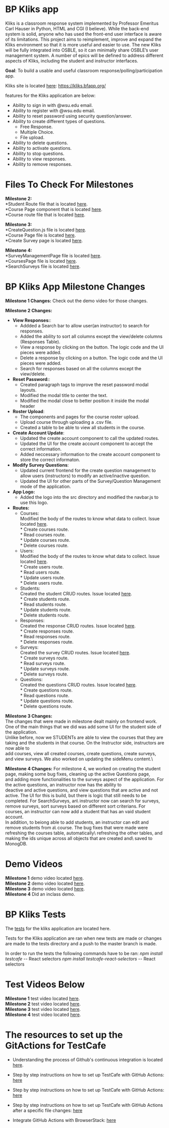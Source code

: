 # BP Kliks app
Kliks is a classroom response system implemented by Professor Emeritus Carl Hauser in Python, HTML and CGI (I believe). While the back-end system is solid, anyone who has used the front-end user interface is aware of its limitations. This project aims to reimplement, improve and expand the Kliks environment so that it is more useful and easier to use. The new Kliks will be fully integrated into OSBLE, so it can minimally share OSBLE’s user management system. A number of epics will be defined to address different aspects of Kliks, including the student and instructor interfaces.

**Goal**: To build a usable and useful classroom response/polling/participation app.

Kliks site is located [here](https://kliks.bfapp.org/): https://kliks.bfapp.org/

features for the Kliks application are below:
* Ability to sign in with @wsu.edu email.
* Ability to register with @wsu.edu email.
* Ability to reset password using security question/answer.
* Ability to create different types of questions.
    * Free Response.
    * Multiple Choice.
    * File upload.
* Ability to delete questions.
* Ability to activate questions.
* Ability to stop questions.
* Ability to view responses.
* Ability to remove responses.

#  Files To Check For Milestones
**Milestone 2:**\
*Student Route file that is located [here](https://github.com/wsu-cpts489-fa20/bp-kliks/blob/master/server/routes/student.js).\
*Course Page component that is located [here](https://github.com/wsu-cpts489-fa20/bp-kliks/blob/master/client/src/components/CourseManagement/CoursesPage.js).\
*Course route file that is located [here](https://github.com/wsu-cpts489-fa20/bp-kliks/blob/master/server/routes/course.js).

**Milestone 3:**\
*CreateQuestion.js file is located [here](https://github.com/wsu-cpts489-fa20/bp-kliks/blob/master/client/src/components/SurveyManagement/CreateQuestion.js).\
*Course Page file is located [here](https://github.com/wsu-cpts489-fa20/bp-kliks/blob/master/client/src/components/CourseManagement/CoursesPage.js).\
*Create Survey page is located [here](https://github.com/wsu-cpts489-fa20/bp-kliks/blob/master/client/src/components/SurveyManagement/CreateSurvey.js).

**Milestone 4:**\
*SurveyManagementPage file is located [here](https://github.com/wsu-cpts489-fa20/bp-kliks/blob/master/client/src/components/SurveyManagementPage.js).\
*CoursesPage file is located [here](https://github.com/wsu-cpts489-fa20/bp-kliks/blob/master/client/src/components/CourseManagement/CoursesPage.js).\
*SearchSurveys file is located [here](https://github.com/wsu-cpts489-fa20/bp-kliks/blob/master/client/src/components/SurveyManagement/SearchSurveys.js).


# BP Kliks App Milestone Changes
**Milestone 1 Changes:**
    Check out the demo video for those changes.

**Milestone 2 Changes:**
*   **View Responses:**:
    *   Addded a Search bar to allow user(an instructor) to search for responses.
    *   Added the ability to sort all columns except the view/delete columns (Responses Table).
    *   View a response by clicking on the button. The logic code and the UI pieces were added. 
    *   Delete a response by clicking on a button. The logic code and the UI pieces were added.
    *   Search for responses based on all the columns except the view/delete.
*   **Reset Password:**:
    *   Created paragraph tags to improve the reset password modal layouts.
    *   Modified the modal title to center the text.
    *   Modified the modal close to better position it inside the modal header
*   **Roster Upload**:
    *   The components and pages for the course roster upload.
    *   Upload course through uploading a .csv file.
    *   Created a table to be able to view all students in the course.
*   **Create Account Update**:
    *   Updated the create account component to call the updated routes.
    *   Updated the UI for the create account component to accept the correct information.
    *   Added neccessary information to the create account component to store the correct informaton.
*   **Modify Survey Questions**:
    *   Updated current frontend for the create question management to allow users (instructors) to modify an active/inactive question.
    *   Updated the UI for other parts of the Survey/Question Management mode of the application.
*   **App Logo:**
    *   Added the logo into the src directory and modified the navbar.js to use this logo.
*   **Routes:**
    *   Courses:\
            Modified the body of the routes to know what data to collect. Issue located [here](https://github.com/wsu-cpts489-fa20/bp-kliks/issues/17).\
            *   Create courses route.\
            *   Read courses route.\
            *   Update courses route.\
            *   Delete courses route.
    *   Users:\
            Modified the body of the routes to know what data to collect. Issue located [here](https://github.com/wsu-cpts489-fa20/bp-kliks/issues/18).\
            *   Create users route.\
            *   Read users route.\
            *   Update users route.\
            *   Delete users route.
    *   Students:\
            Created the student CRUD routes. Issue located [here](https://github.com/wsu-cpts489-fa20/bp-kliks/issues/20).\
            *   Create students route.\
            *   Read students route.\
            *   Update students route.\
            *   Delete students route.
    *   Responses:\
            Created the response CRUD routes. Issue located [here](https://github.com/wsu-cpts489-fa20/bp-kliks/issues/21).\
            *   Create responses route.\
            *   Read responses route.\
            *   Delete responses route.
    *   Surveys:\
            Created the survey CRUD routes. Issue located [here](https://github.com/wsu-cpts489-fa20/bp-kliks/issues/19).\
            *   Create surveys route.\
            *   Read surveys route.\
            *   Update surveys route.\
            *   Delete surveys route.
    *   Questions:\
            Created the questions CRUD routes. Issue located [here](https://github.com/wsu-cpts489-fa20/bp-kliks/issues/19).\
            *   Create questions route.\
            *   Read questions route.\
            *   Update questions route.\
            *   Delete questions route.

**Milestone 3 Changes:**\
The changes that were made in milestone dealt mainly on frontend work. One of the main things that we did was add some UI for the student side of the application.\
Unlike before, now we STUDENTs are able to view the courses that they are taking and the students in that course. On the Instructor side, instructors are now able to\
add courses, view all created courses, create questions, create surveys, and view surveys. We also worked on updating the sideMenu content.\
<!-- Below are tasks that we also added the dashboard pages for the instructor page. In addition, we also added the ability to edit questions, view saved questions and active questions\
and the ability to broadcast questions to students that are online. -->

**Milestone 4 Changes:**
For milestone 4, we worked on creating the student page, making some bug fixes, cleaning up the active Questions page,\
and adding more functionalities to the surveys aspect of the application. For the active questions, an instructor now has the ability to\
deactive and active questions, and view questions that are active and not active. The UI for this is build, but there is logic that still needs to be completed. For SearchSurveys, an\ instructor now can search for surveys, remove surveys, sort surveys based on different sort criterians. For courses, an instructor can now add a student that has an vaid student account.\
In addition, to beiong able to add students, an instructor can edit and remove students from a\ course. The bug fixes that were made were refreshing the courses table, automatically\ refreshing the other tables, and making the ids unique across all objects that are created and\ saved to MonogDB.

# Demo Videos
**Milestone 1** demo video located [here](https://emailwsu.sharepoint.com/:v:/t/2020.fall.PULLM.Cpt.S.489-2.Kliks/EYJFRvVwQB1Ei845_Z_hgXYBFDZqn2fp3BTiS6R-f82o5A?e=lfTQXZ).\
**Milestone 2** demo video located [here](https://emailwsu.sharepoint.com/:v:/t/2020.fall.PULLM.Cpt.S.489-2.Kliks/EZQWneBwPQlOoSml5YvrWKsBhytCH0yv_a1eoKIin89UFg?e=B161j1).\
**Milestone 3** demo video located [here](https://emailwsu.sharepoint.com/:v:/t/2020.fall.PULLM.Cpt.S.489-2.Kliks/EUnBud1mBoBKoCTawpHX7a4BI_U_xZn1SlEScKeXlOO9rQ?e=Drp26a).\
**Milestone 4** Did an inclass demo.

# BP Kliks Tests
The [tests](https://github.com/wsu-cpts489-fa20/bp-kliks/tree/master/client/src/tests) for the kliks application are located here.

Tests for the Kliks application are ran when new tests are made or changes are made to the tests directory and a push to the master branch is made.

In order to run the tests the following commands have to be ran:
*npm install testcafe*  -- React selectors 
*npm install testcafe-react-selectors*  -- React selectors 

# Test Videos Below
**Milestone 1** test video located [here](https://emailwsu.sharepoint.com/:i:/r/teams/2020.fall.PULLM.Cpt.S.489-2.Kliks/Shared%20Documents/2.%20Kliks/milestone1Tests.gif?csf=1&web=1&e=RRSgPZ).\
**Milestone 2** test video located [here](https://emailwsu.sharepoint.com/:i:/t/2020.fall.PULLM.Cpt.S.489-2.Kliks/Eff57N1Yn1pHpghcn7qDg_EBYiCv74Jnu0QlBZlpE_8X8A?e=uX4hGm).\
**Milestone 3** test video located [here](https://emailwsu.sharepoint.com/:i:/t/2020.fall.PULLM.Cpt.S.489-2.Kliks/EY7utKEbRuBOhl1YTM7qN54BXIy5d0kqwuyuIWldHI6_ew?e=LvyU9E).\
**Milestone 4** test video located [here](https://emailwsu.sharepoint.com/:i:/t/2020.fall.PULLM.Cpt.S.489-2.Kliks/EYgf5_rOmOFLh9fYWPuSQCkBiffO7gtylMq4mhXWaGap3w?e=caG334).


# The resources to set up the GitActions for TestCafe
*   Understanding the process of Github's continuous integration is located [here](https://docs.github.com/en/free-pro-team@latest/actions/guides/about-continuous-integration).

*   Step by step instructions on how to set up TestCafe with GitHub Actions: [here](https://devexpress.github.io/testcafe/documentation/guides/continuous-integration/github-actions.html)

*   Step by step instructions on how to set up TestCafe with GitHub Actions: [here](https://devexpress.github.io/testcafe/documentation/guides/continuous-integration/github-actions.html)

*   Step by step instructions on how to set up TestCafe with GitHub Actions after a specific file changes: [here](https://www.edwardthomson.com/blog/github_actions_10_path_triggers.html)

*   Integrate GitHub Actions with BrowserStack: [here](https://www.browserstack.com/docs/automate/selenium/github-actions)
